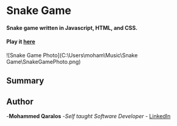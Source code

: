 # Snake Game
#### Snake game written in Javascript, HTML, and CSS.
#### Play it [here](http://127.0.0.1:5500/index.html)

![Snake Game Photo](C:\Users\moham\Music\Snake Game\SnakeGamePhoto.png)

## Summary

## Author

-**Mohammed Qaralos** -*Self taught Software Developer* - [LinkedIn](https://www.linkedin.com/in/mohammed-qaralos-27151010a/)
